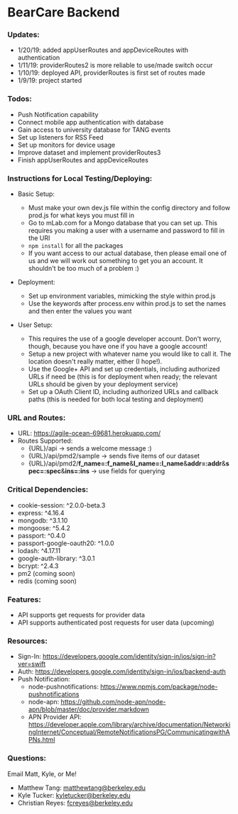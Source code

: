 # BearCare Backend

### Updates:

- 1/20/19: added appUserRoutes and appDeviceRoutes with authentication
- 1/11/19: providerRoutes2 is more reliable to use/made switch occur
- 1/10/19: deployed API, providerRoutes is first set of routes made
- 1/9/19: project started

### Todos:

- Push Notification capability
- Connect mobile app authentication with database
- Gain access to university database for TANG events
- Set up listeners for RSS Feed
- Set up monitors for device usage
- Improve dataset and implement providerRoutes3
- Finish appUserRoutes and appDeviceRoutes

### Instructions for Local Testing/Deploying:

- Basic Setup:
  - Must make your own dev.js file within the config directory and follow prod.js for what keys you must fill in
  - Go to mLab.com for a Mongo database that you can set up. This requires you making a user with a username and password to fill in the URI
  - `npm install` for all the packages
  - If you want access to our actual database, then please email one of us and we will work out something to get you an account. It shouldn't be too much of a problem :)

- Deployment:
  - Set up environment variables, mimicking the style within prod.js
  - Use the keywords after process.env within prod.js to set the names and then enter the values you want

- User Setup:
  - This requires the use of a google developer account. Don't worry, though, because you have one if you have a google account!
  - Setup a new project with whatever name you would like to call it. The location doesn't really matter, either (I hope!).
  - Use the Google+ API and set up credentials, including authorized URLs if need be (this is for deployment when ready; the relevant URLs should be given by your deployment service)
  - Set up a OAuth Client ID, including authorized URLs and callback paths (this is needed for both local testing and deployment)

### URL and Routes:

- URL: https://agile-ocean-69681.herokuapp.com/
- Routes Supported:
  - {URL}/api -> sends a welcome message :)
  - {URL}/api/pmd2/sample -> sends five items of our dataset
  - {URL}/api/pmd2/<b>f_name=:f_name</b>&<b>l_name=:l_name</b>&<b>addr=:addr</b>&<b>spec=:spec</b>&<b>ins=:ins</b> -> use fields for querying

### Critical Dependencies:

- cookie-session: ^2.0.0-beta.3
- express: ^4.16.4
- mongodb: ^3.1.10
- mongoose: ^5.4.2
- passport: ^0.4.0
- passport-google-oauth20: ^1.0.0
- lodash: ^4.17.11
- google-auth-library: ^3.0.1
- bcrypt: ^2.4.3
- pm2 (coming soon)
- redis (coming soon)

### Features:

- API supports get requests for provider data
- API supports authenticated post requests for user data (upcoming)

### Resources:

- Sign-In: https://developers.google.com/identity/sign-in/ios/sign-in?ver=swift
- Auth: https://developers.google.com/identity/sign-in/ios/backend-auth
- Push Notification:
  - node-pushnotifications: https://www.npmjs.com/package/node-pushnotifications
  - node-apn: https://github.com/node-apn/node-apn/blob/master/doc/provider.markdown
  - APN Provider API: https://developer.apple.com/library/archive/documentation/NetworkingInternet/Conceptual/RemoteNotificationsPG/CommunicatingwithAPNs.html

### Questions:

Email Matt, Kyle, or Me! <br/>
- Matthew Tang: matthewtang@berkeley.edu
- Kyle Tucker: kyletucker@berkeley.edu
- Christian Reyes: fcreyes@berkeley.edu
